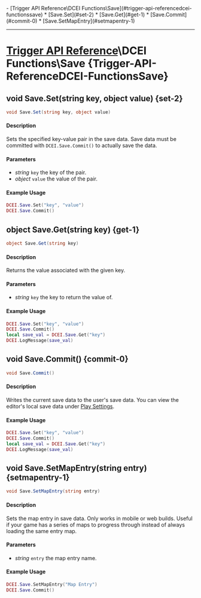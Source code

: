 <div id="toc" markdown="1">
- [Trigger API Reference\DCEI Functions\Save](#trigger-api-referencedcei-functionssave)
  * [Save.Set](#set-2)
  * [Save.Get](#get-1)
  * [Save.Commit](#commit-0)
  * [Save.SetMapEntry](#setmapentry-1)

</div>

***

# [Trigger API Reference](Trigger-API-Reference)\\DCEI Functions\Save {Trigger-API-ReferenceDCEI-FunctionsSave}

[](overview-start)

[](overview-end)

## void Save.Set(string key, object value) {set-2}
```cs
void Save.Set(string key, object value)
```
#### Description
[](description-start)
Sets the specified key-value pair in the save data. Save data must be committed with `DCEI.Save.Commit()` to actually save the data.
[](description-end)

#### Parameters
[](parameters-start)
- *string* `key` the key of the pair.
- *object* `value` the value of the pair.

[](parameters-end)

#### Example Usage
[](example-usage-start)
```lua
DCEI.Save.Set("key", "value")
DCEI.Save.Commit()
```
[](example-usage-end)

[](extra-section-start)

[](extra-section-end)

## object Save.Get(string key) {get-1}
```cs
object Save.Get(string key)
```
#### Description
[](description-start)
Returns the value associated with the given key.
[](description-end)

#### Parameters
[](parameters-start)
- *string* `key` the key to return the value of.

[](parameters-end)

#### Example Usage
[](example-usage-start)
```lua
DCEI.Save.Set("key", "value")
DCEI.Save.Commit()
local save_val = DCEI.Save.Get("key")
DCEI.LogMessage(save_val)
```
[](example-usage-end)

[](extra-section-start)

[](extra-section-end)

## void Save.Commit() {commit-0}
```cs
void Save.Commit()
```
#### Description
[](description-start)
Writes the current save data to the user's save data. You can view the editor's local save data under [Play Settings](Data-Play-Settings).
[](description-end)

#### Example Usage
[](example-usage-start)
```lua
DCEI.Save.Set("key", "value")
DCEI.Save.Commit()
local save_val = DCEI.Save.Get("key")
DCEI.LogMessage(save_val)
```
[](example-usage-end)

[](extra-section-start)

[](extra-section-end)

## void Save.SetMapEntry(string entry) {setmapentry-1}
```cs
void Save.SetMapEntry(string entry)
```
#### Description
[](description-start)
Sets the map entry in save data. Only works in mobile or web builds. Useful if your game has a series of maps to progress through instead of always loading the same entry map. 
[](description-end)

#### Parameters
[](parameters-start)
- *string* `entry` the map entry name.

[](parameters-end)

#### Example Usage
[](example-usage-start)
```lua
DCEI.Save.SetMapEntry("Map Entry")
DCEI.Save.Commit()
```
[](example-usage-end)

[](extra-section-start)

[](extra-section-end)


